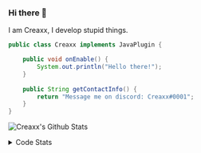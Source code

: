 ### Hi there 👋

I am Creaxx, I develop stupid things. 

```java
public class Creaxx implements JavaPlugin {

    public void onEnable() {
        System.out.println("Hello there!");
    }
    
    public String getContactInfo() {
        return "Message me on discord: Creaxx#0001";
    }
}
```

![Creaxx's Github Stats](https://github-readme-stats.vercel.app/api?username=CreaxxOG&show_icons=true&theme=dark&count_private=true)

<details>
  <summary>Code Stats</summary>

<!--START_SECTION:waka-->
![Code Time](http://img.shields.io/badge/Code%20Time-1%2C035%20hrs%2041%20mins-blue)

![Lines of code](https://img.shields.io/badge/From%20Hello%20World%20I%27ve%20Written-170%20lines%20of%20code-blue)

**🐱 My GitHub Data** 

> 🏆 956 Contributions in the Year 2022
 > 
> 📦 66.1 kB Used in GitHub's Storage 
 > 
> 🚫 Not Opted to Hire
 > 
> 📜 4 Public Repositories 
 > 
> 🔑 2 Private Repositories  
 > 
**I'm an Early 🐤** 

```text
🌞 Morning    40 commits     █░░░░░░░░░░░░░░░░░░░░░░░░   6.2% 
🌆 Daytime    300 commits    ███████████░░░░░░░░░░░░░░   46.51% 
🌃 Evening    292 commits    ███████████░░░░░░░░░░░░░░   45.27% 
🌙 Night      13 commits     ░░░░░░░░░░░░░░░░░░░░░░░░░   2.02%

```
📅 **I'm Most Productive on Saturday** 

```text
Monday       66 commits     ██░░░░░░░░░░░░░░░░░░░░░░░   10.23% 
Tuesday      58 commits     ██░░░░░░░░░░░░░░░░░░░░░░░   8.99% 
Wednesday    85 commits     ███░░░░░░░░░░░░░░░░░░░░░░   13.18% 
Thursday     119 commits    ████░░░░░░░░░░░░░░░░░░░░░   18.45% 
Friday       60 commits     ██░░░░░░░░░░░░░░░░░░░░░░░   9.3% 
Saturday     170 commits    ██████░░░░░░░░░░░░░░░░░░░   26.36% 
Sunday       87 commits     ███░░░░░░░░░░░░░░░░░░░░░░   13.49%

```


📊 **This Week I Spent My Time On** 

```text
💬 Programming Languages: 
Java                     11 hrs 44 mins      ███████████████████████░░   93.69% 
XML                      31 mins             █░░░░░░░░░░░░░░░░░░░░░░░░   4.22% 
YAML                     13 mins             ░░░░░░░░░░░░░░░░░░░░░░░░░   1.81% 
Markdown                 1 min               ░░░░░░░░░░░░░░░░░░░░░░░░░   0.17% 
GitIgnore file           0 secs              ░░░░░░░░░░░░░░░░░░░░░░░░░   0.08%

🔥 Editors: 
IntelliJ                 12 hrs 32 mins      █████████████████████████   100.0%

```

**I Mostly Code in Java** 

```text
Java                     13 repos            ███████████████████░░░░░░   76.47% 
Kotlin                   3 repos             ████░░░░░░░░░░░░░░░░░░░░░   17.65% 
EJS                      1 repo              █░░░░░░░░░░░░░░░░░░░░░░░░   5.88%

```



 Last Updated on 22/12/2022 18:25:48 UTC
<!--END_SECTION:waka-->
</details>
